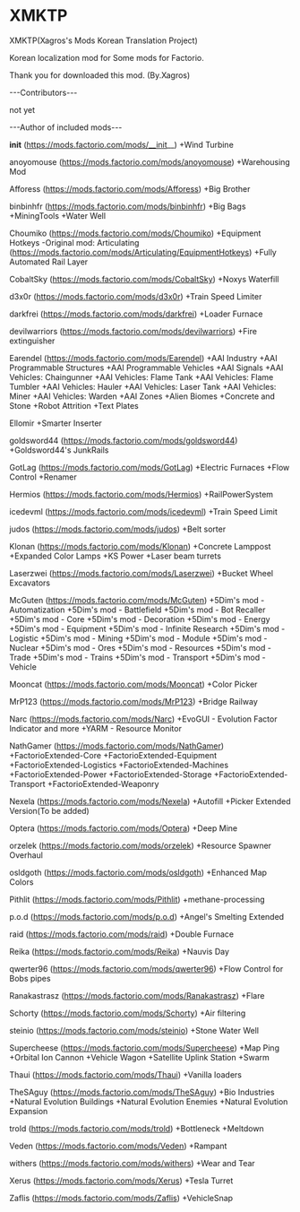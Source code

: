 # XMKTP
XMKTP(Xagros's Mods Korean Translation Project)

Korean localization mod for Some mods for Factorio.

Thank you for downloaded this mod. (By.Xagros)

---Contributors---

not yet



---Author of included mods---

__init__ (https://mods.factorio.com/mods/__init__)
+Wind Turbine

anoyomouse (https://mods.factorio.com/mods/anoyomouse)
+Warehousing Mod

Afforess (https://mods.factorio.com/mods/Afforess)
+Big Brother

binbinhfr (https://mods.factorio.com/mods/binbinhfr)
+Big Bags
+MiningTools
+Water Well

Choumiko (https://mods.factorio.com/mods/Choumiko)
+Equipment Hotkeys
	-Original mod: Articulating (https://mods.factorio.com/mods/Articulating/EquipmentHotkeys)
+Fully Automated Rail Layer

CobaltSky (https://mods.factorio.com/mods/CobaltSky)
+Noxys Waterfill

d3x0r (https://mods.factorio.com/mods/d3x0r)
+Train Speed Limiter

darkfrei (https://mods.factorio.com/mods/darkfrei)
+Loader Furnace

devilwarriors (https://mods.factorio.com/mods/devilwarriors)
+Fire extinguisher

Earendel (https://mods.factorio.com/mods/Earendel)
+AAI Industry
+AAI Programmable Structures
+AAI Programmable Vehicles
+AAI Signals
+AAI Vehicles: Chaingunner
+AAI Vehicles: Flame Tank
+AAI Vehicles: Flame Tumbler
+AAI Vehicles: Hauler
+AAI Vehicles: Laser Tank
+AAI Vehicles: Miner
+AAI Vehicles: Warden
+AAI Zones
+Alien Biomes
+Concrete and Stone
+Robot Attrition
+Text Plates

Ellomir
+Smarter Inserter

goldsword44 (https://mods.factorio.com/mods/goldsword44)
+Goldsword44's JunkRails

GotLag (https://mods.factorio.com/mods/GotLag)
+Electric Furnaces
+Flow Control
+Renamer

Hermios (https://mods.factorio.com/mods/Hermios)
+RailPowerSystem

icedevml (https://mods.factorio.com/mods/icedevml)
+Train Speed Limit

judos (https://mods.factorio.com/mods/judos)
+Belt sorter

Klonan (https://mods.factorio.com/mods/Klonan)
+Concrete Lamppost
+Expanded Color Lamps
+KS Power
+Laser beam turrets

Laserzwei (https://mods.factorio.com/mods/Laserzwei)
+Bucket Wheel Excavators

McGuten (https://mods.factorio.com/mods/McGuten)
+5Dim's mod - Automatization
+5Dim's mod - Battlefield
+5Dim's mod - Bot Recaller
+5Dim's mod - Core
+5Dim's mod - Decoration
+5Dim's mod - Energy
+5Dim's mod - Equipment
+5Dim's mod - Infinite Research
+5Dim's mod - Logistic
+5Dim's mod - Mining
+5Dim's mod - Module
+5Dim's mod - Nuclear
+5Dim's mod - Ores
+5Dim's mod - Resources
+5Dim's mod - Trade
+5Dim's mod - Trains
+5Dim's mod - Transport
+5Dim's mod - Vehicle

Mooncat (https://mods.factorio.com/mods/Mooncat)
+Color Picker

MrP123 (https://mods.factorio.com/mods/MrP123)
+Bridge Railway

Narc (https://mods.factorio.com/mods/Narc)
+EvoGUI - Evolution Factor Indicator and more
+YARM - Resource Monitor

NathGamer (https://mods.factorio.com/mods/NathGamer)
+FactorioExtended-Core
+FactorioExtended-Equipment
+FactorioExtended-Logistics
+FactorioExtended-Machines
+FactorioExtended-Power
+FactorioExtended-Storage
+FactorioExtended-Transport
+FactorioExtended-Weaponry

Nexela (https://mods.factorio.com/mods/Nexela)
+Autofill
+Picker Extended Version(To be added)

Optera (https://mods.factorio.com/mods/Optera)
+Deep Mine

orzelek (https://mods.factorio.com/mods/orzelek)
+Resource Spawner Overhaul

osldgoth (https://mods.factorio.com/mods/osldgoth)
+Enhanced Map Colors

Pithlit (https://mods.factorio.com/mods/Pithlit)
+methane-processing

p.o.d (https://mods.factorio.com/mods/p.o.d)
+Angel's Smelting Extended

raid (https://mods.factorio.com/mods/raid)
+Double Furnace

Reika (https://mods.factorio.com/mods/Reika)
+Nauvis Day

qwerter96 (https://mods.factorio.com/mods/qwerter96)
+Flow Control for Bobs pipes

Ranakastrasz (https://mods.factorio.com/mods/Ranakastrasz)
+Flare

Schorty (https://mods.factorio.com/mods/Schorty)
+Air filtering

steinio (https://mods.factorio.com/mods/steinio)
+Stone Water Well

Supercheese (https://mods.factorio.com/mods/Supercheese)
+Map Ping
+Orbital Ion Cannon
+Vehicle Wagon
+Satellite Uplink Station
+Swarm

Thaui (https://mods.factorio.com/mods/Thaui)
+Vanilla loaders

TheSAguy (https://mods.factorio.com/mods/TheSAguy)
+Bio Industries
+Natural Evolution Buildings
+Natural Evolution Enemies
+Natural Evolution Expansion

trold (https://mods.factorio.com/mods/trold)
+Bottleneck
+Meltdown

Veden (https://mods.factorio.com/mods/Veden)
+Rampant

withers (https://mods.factorio.com/mods/withers)
+Wear and Tear

Xerus (https://mods.factorio.com/mods/Xerus)
+Tesla Turret

Zaflis (https://mods.factorio.com/mods/Zaflis)
+VehicleSnap
